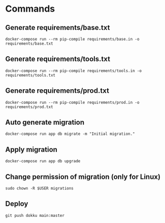 # Commands


## Generate requirements/base.txt
```
docker-compose run --rm pip-compile requirements/base.in -o requirements/base.txt
```

## Generate requirements/tools.txt
```
docker-compose run --rm pip-compile requirements/tools.in -o requirements/tools.txt
```


## Generate requirements/prod.txt
```
docker-compose run --rm pip-compile requirements/prod.in -o requirements/prod.txt
```


##  Auto generate migration 
```
docker-compose run app db migrate -m "Initial migration."
```

## Apply migration
```
docker-compose run app db upgrade
```

## Change permission of migration (only for Linux)
```
sudo chown -R $USER migrations
```

## Deploy
```
git push dokku main:master
```

